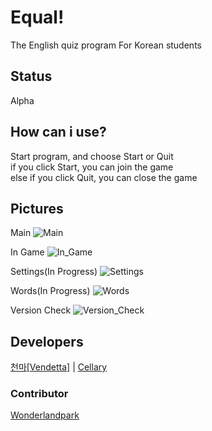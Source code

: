 # Equal!

The English quiz program For Korean students  
  
## Status
Alpha
  
## How can i use?
  
Start program, and choose Start or Quit  
if you click Start, you can join the game  
else if you click Quit, you can close the game  
  
  
## Pictures  
  
Main
![Main](https://github.com/vendettadelsangue/Equal/blob/master/image/main.png?raw=true)  
  
In Game
![In_Game](https://github.com/vendettadelsangue/Equal/blob/master/image/ingame.png?raw=true)
  
Settings(In Progress)
![Settings](https://github.com/vendettadelsangue/Equal/blob/master/image/settings.png?raw=true)
  
Words(In Progress)
![Words](https://github.com/vendettadelsangue/Equal/blob/master/image/words.png?raw=true)  
  
Version Check
![Version_Check](https://github.com/vendettadelsangue/Equal/blob/master/image/version%20check.png?raw=true)  
  
## Developers
  
[천마[Vendetta]](https://github.com/vendettadelsangue) | [Cellary](https://github.com/MiRoro2)

### Contributor
[Wonderlandpark](https://github.com/wonderlandpark)
